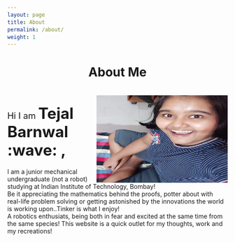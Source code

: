 ```yaml
---
layout: page
title: About
permalink: /about/
weight: 1
---
```


<!-- # **About Me** -->
<h1 style="text-align: center;"><b>About Me</b></h1>
<br>
<img style="float: right;" src="../imgs/me1.jpg" alt="Kitten" title="A cute kitten" width="300" height="200" />
     
<!-- Hi I am 
# **{{ site.author.name }}** :wave:,<br>
I am a junior mechanical undergraduate (not a robot) studying at Indian Institute of Technology, Bombay!
<br>
Be it appreciating the mathematics behind the proofs, potter about with real-life problem solving or getting astonished by the innovations the world is working upon..Tinker is what I enjoy!
<br>
A robotics enthusiats, being both in fear and excited at the same time from the same species!
This website is a quick outlet for my thoughts, work and my recreations! -->

<p style="font-size: 20px">Hi I am <span  style="font-size: 35px"><b>Tejal Barnwal :wave: ,</b></span></p>
<p style="font-size: 19px">

I am a junior mechanical undergraduate (not a robot) studying at Indian Institute of Technology, Bombay!
<br>
Be it appreciating the mathematics behind the proofs, potter about with real-life problem solving or getting astonished by the innovations the world is working upon..Tinker is what I enjoy!
<br>
A robotics enthusiats, being both in fear and excited at the same time from the same species!
This website is a quick outlet for my thoughts, work and my recreations!

</p>
<!-- <div class="row">
{% include about/skills.html title="Programming Skills" source=site.data.programming-skills %}
{% include about/skills.html title="Other Skills" source=site.data.other-skills %}
</div>

<div class="row">
{% include about/timeline.html %}
</div> -->
